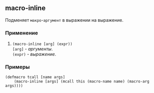 ## macro-inline
Подменяет `макро`-`аргумент` в выражении на выражение.

### Применение

1. `(macro-inline [arg] (expr))`<br>
`[arg]` - _аргументы_.<br>
`(expr)` - _выражение_.

### Примеры

```pihta
(defmacro tcall [name args]
    (macro-inline [args] (mcall this (macro-name name) (macro-arg args))))
```